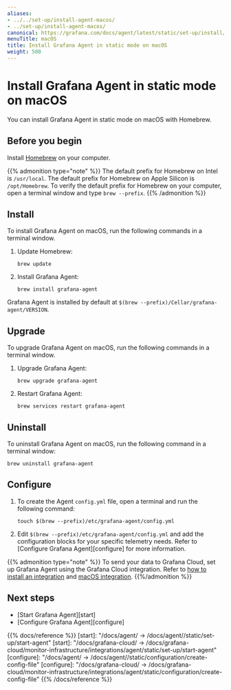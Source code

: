 ```yaml
---
aliases:
- ../../set-up/install-agent-macos/
- ../set-up/install-agent-macos/
canonical: https://grafana.com/docs/agent/latest/static/set-up/install/install-agent-macos/
menuTitle: macOS
title: Install Grafana Agent in static mode on macOS
weight: 500
---
```


# Install Grafana Agent in static mode on macOS

You can install Grafana Agent in static mode on macOS with Homebrew.

## Before you begin

Install [Homebrew][] on your computer.

{{% admonition type="note" %}}
The default prefix for Homebrew on Intel is `/usr/local`. The default prefix for Homebrew on Apple Silicon is `/opt/Homebrew`. To verify the default prefix for Homebrew on your computer, open a terminal window and type `brew --prefix`.
{{% /admonition %}}

[Homebrew]: https://brew.sh

## Install

To install Grafana Agent on macOS, run the following commands in a terminal window.

1. Update Homebrew:

   ```shell
   brew update
   ```

1. Install Grafana Agent:

   ```shell
   brew install grafana-agent
   ```

Grafana Agent is installed by default at `$(brew --prefix)/Cellar/grafana-agent/VERSION`.

## Upgrade

To upgrade Grafana Agent on macOS, run the following commands in a terminal window.

1. Upgrade Grafana Agent:

   ```shell
   brew upgrade grafana-agent
   ```

1. Restart Grafana Agent:

   ```shell
   brew services restart grafana-agent

## Uninstall

To uninstall Grafana Agent on macOS, run the following command in a terminal window:

```shell
brew uninstall grafana-agent
```

## Configure

1. To create the Agent `config.yml` file, open a terminal and run the following command:

    ```shell
    touch $(brew --prefix)/etc/grafana-agent/config.yml
    ```

1. Edit `$(brew --prefix)/etc/grafana-agent/config.yml` and add the configuration blocks for your specific telemetry needs. Refer to [Configure Grafana Agent][configure] for more information.

{{% admonition type="note" %}}
To send your data to Grafana Cloud, set up Grafana Agent using the Grafana Cloud integration. Refer to [how to install an integration](/docs/grafana-cloud/data-configuration/integrations/install-and-manage-integrations/) and [macOS integration](/docs/grafana-cloud/data-configuration/integrations/integration-reference/integration-macos-node/).
{{%/admonition %}}

## Next steps

- [Start Grafana Agent][start]
- [Configure Grafana Agent][configure]

{{% docs/reference %}}
[start]: "/docs/agent/ -> /docs/agent/<AGENT VERSION>/static/set-up/start-agent"
[start]: "/docs/grafana-cloud/ -> /docs/grafana-cloud/monitor-infrastructure/integrations/agent/static/set-up/start-agent"
[configure]: "/docs/agent/ -> /docs/agent/<AGENT VERSION>/static/configuration/create-config-file"
[configure]: "/docs/grafana-cloud/ -> /docs/grafana-cloud/monitor-infrastructure/integrations/agent/static/configuration/create-config-file"
{{% /docs/reference %}}
